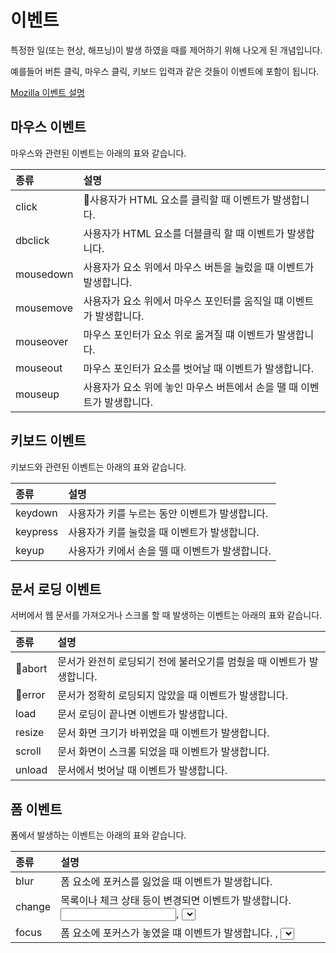 # 이벤트

특정한 일(또는 현상, 해프닝)이 발생 하였을 때를 제어하기 위해 나오게 된 개념입니다.

예를들어 버튼 클릭, 마우스 클릭, 키보드 입력과 같은 것들이 이벤트에 포함이 됩니다.

[Mozilla 이벤트 설명](https://developer.mozilla.org/en-US/docs/Web/API/Element)

## 마우스 이벤트

마우스와 관련된 이벤트는 아래의 표와 같습니다.

| 종류      | 설명                                                                    |
| :-------- | :---------------------------------------------------------------------- |
| click     | 사용자가 HTML 요소를 클릭할 때 이벤트가 발생합니다.                     |
| dbclick   | 사용자가 HTML 요소를 더블클릭 할 때 이벤트가 발생합니다.                |
| mousedown | 사용자가 요소 위에서 마우스 버튼을 눌렀을 때 이벤트가 발생합니다.       |
| mousemove | 사용자가 요소 위에서 마우스 포인터를 움직일 떄 이벤트가 발생합니다.     |
| mouseover | 마우스 포인터가 요소 위로 옮겨질 떄 이벤트가 발생합니다.                |
| mouseout  | 마우스 포인터가 요소를 벗어날 때 이벤트가 발생합니다.                   |
| mouseup   | 사용자가 요소 위에 놓인 마우스 버튼에서 손을 땔 때 이벤트가 발생합니다. |

## 키보드 이벤트

키보드와 관련된 이벤트는 아래의 표와 같습니다.

| 종류     | 설명                                            |
| :------- | :---------------------------------------------- |
| keydown  | 사용자가 키를 누르는 동안 이벤트가 발생합니다.  |
| keypress | 사용자가 키를 눌렀을 때 이벤트가 발생합니다.    |
| keyup    | 사용자가 키에서 손을 뗄 때 이벤트가 발생합니다. |

## 문서 로딩 이벤트

서버에서 웹 문서를 가져오거나 스크롤 할 때 발생하는 이벤트는 아래의 표와 같습니다.

| 종류   | 설명                                                                  |
| :----- | :-------------------------------------------------------------------- |
| abort  | 문서가 완전히 로딩되기 전에 불러오기를 멈췄을 때 이벤트가 발생합니다. |
| error  | 문서가 정확히 로딩되지 않았을 때 이벤트가 발생합니다.                 |
| load   | 문서 로딩이 끝나면 이벤트가 발생합니다.                               |
| resize | 문서 화면 크기가 바뀌었을 때 이벤트가 발생합니다.                     |
| scroll | 문서 화면이 스크롤 되었을 때 이벤트가 발생합니다.                     |
| unload | 문서에서 벗어날 때 이벤트가 발생합니다.                               |

## 폼 이벤트

폼에서 발생하는 이벤트는 아래의 표와 같습니다.

| 종류   | 설명                                                                                                           |
| :----- | :------------------------------------------------------------------------------------------------------------- |
| blur   | 폼 요소에 포커스를 잃었을 때 이벤트가 발생합니다.                                                              |
| change | 목록이나 체크 상태 등이 변경되면 이벤트가 발생합니다. <input>, <select>, <teatarea> 태그에서 사용합니다.       |
| focus  | 폼 요소에 포커스가 놓였을 떄 이벤트가 발생합니다. <label>, <select>, <textarea>, <button> 태그에서 사용됩니다. |
| reset  | 폼이 리셋되었을 때 이벤트가 발생합니다.                                                                        |
| submit | submit 버튼을 클릭 했을 떄 이벤트가 발생합니다.                                                                |
